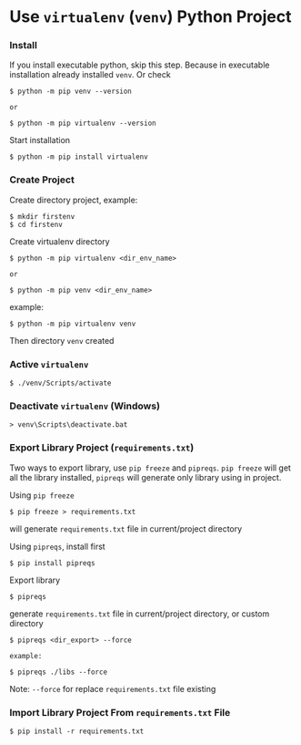 # Use `virtualenv` (`venv`) Python Project

### Install

If you install executable python, skip this step. 
Because in executable installation already installed `venv`. Or check
```
$ python -m pip venv --version

or

$ python -m pip virtualenv --version
```

Start installation
```
$ python -m pip install virtualenv 
```

### Create Project

Create directory project, example:
```
$ mkdir firstenv
$ cd firstenv
```

Create virtualenv directory
```
$ python -m pip virtualenv <dir_env_name>

or 

$ python -m pip venv <dir_env_name>
```

example:
```
$ python -m pip virtualenv venv
```

Then directory `venv` created

### Active `virtualenv`

```
$ ./venv/Scripts/activate
```

### Deactivate `virtualenv` (Windows)

```
> venv\Scripts\deactivate.bat
```

### Export Library Project (`requirements.txt`)

Two ways to export library, use `pip freeze` and `pipreqs`.
`pip freeze` will get all the library installed, `pipreqs` will generate only library using in project. 

Using `pip freeze`
```
$ pip freeze > requirements.txt
```
will generate `requirements.txt` file in current/project directory

Using `pipreqs`, install first
```
$ pip install pipreqs
```

Export library
```
$ pipreqs
```
generate `requirements.txt` file in current/project directory, or custom directory
```
$ pipreqs <dir_export> --force

example:

$ pipreqs ./libs --force
```

Note: `--force` for replace `requirements.txt` file existing

### Import Library Project From `requirements.txt` File

```
$ pip install -r requirements.txt
```
